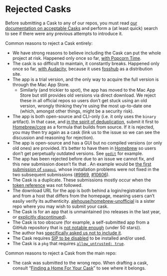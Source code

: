 # Rejected Casks

Before submitting a Cask to any of our repos, you must read [our documentation on acceptable Casks](../development/adding_a_cask.md#finding-a-home-for-your-cask) and perform a (at least quick) search to see if there were any previous attempts to introduce it.

Common reasons to reject a Cask entirely:

+ We have strong reasons to believe including the Cask can put the whole project at risk. Happened only once so far, [with Popcorn Time](https://github.com/Homebrew/homebrew-cask/pull/3954).
+ The cask is so difficult to maintain, it constantly breaks. Happened only once so far, [with Audacity](https://github.com/Homebrew/homebrew-cask/pull/27517), because it uses [fosshub](https://www.fosshub.com/faq.html) as a distribution site.
+ The app is a trial version, and the only way to acquire the full version is through the Mac App Store.
  + Similarly (and trickier to spot), the app has moved to the Mac App Store but still provides old versions via direct download. We reject these in all official repos so users don’t get stuck using an old version, wrongly thinking they’re using the most up-to-date one (which, amongst other things, might be a security risk).
+ The app is both open-source and CLI-only (i.e. it only uses the `binary` artifact). In that case, and [in the spirit of deduplication](https://github.com/Homebrew/homebrew-cask/issues/15603), submit it first to [Homebrew/core](https://github.com/Homebrew/homebrew-core) as a formula that builds from source. If it is rejected, you may then try again as a cask (link us to the issue so we can see the discussion and reasoning for rejection).
+ The app is open-source and has a GUI but no compiled versions (or only old ones) are provided. It’s better to have them in [Homebrew](https://github.com/Homebrew/homebrew) so users don’t get perpetually outdated versions. See [`gedit`](https://github.com/Homebrew/homebrew-cask/pull/23360) for example.
+ The app has been rejected before due to an issue we cannot fix, and this new submission doesn’t fix that . An example would be [the first submission of `soapui`](https://github.com/Homebrew/homebrew-cask/pull/4939), whose installation problems were not fixed in the two subsequent submissions ([#9969](https://github.com/Homebrew/homebrew-cask/pull/9969), [#10606](https://github.com/Homebrew/homebrew-cask/pull/10606)).
+ The Cask is a duplicate. These submissions mostly occur when the [token reference](../cask_language_reference/token_reference.md) was not followed.
+ The download URL for the app is both behind a login/registration form and from a host that differs from the homepage, meaning users can’t easily verify its authenticity. [alehouse/homebrew-unofficial](https://github.com/alehouse/homebrew-unofficial) is a sister repo where you may wish to submit your cask.
+ The Cask is for an app that is unmaintained (no releases in the last year, or [explicitly discontinued](https://github.com/Homebrew/homebrew-cask/pull/22699)).
+ The Cask is too obscure (for example, a self-submitted app from a GitHub repository that is [not notable enough](https://github.com/Homebrew/homebrew-cask/pull/28103) (under 50 stars)).
+ The author has [specifically asked us not to include it](https://github.com/Homebrew/homebrew-cask/pull/5342).
+ The Cask requires [SIP to be disabled](https://github.com/Homebrew/homebrew-cask/pull/41890) to be installed and/or used.
+ The Cask is a `pkg` that requires [`allow_untrusted: true`](https://github.com/Homebrew/homebrew-cask/blob/master/doc/cask_language_reference/stanzas/pkg.md#pkg-allow_untrusted).

Common reasons to reject a Cask from the main repo:

+ The cask was submitted to the wrong repo. When drafting a cask, consult “[Finding a Home For Your Cask](../development/adding_a_cask.md#finding-a-home-for-your-cask)” to see where it belongs.
